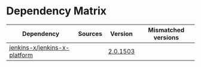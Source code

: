 # Dependency Matrix

Dependency | Sources | Version | Mismatched versions
---------- | ------- | ------- | -------------------
[jenkins-x/jenkins-x-platform](https://github.com/jenkins-x/jenkins-x-platform) |  | [2.0.1503](https://github.com/jenkins-x/jenkins-x-platform/releases/tag/v2.0.1503) | 
